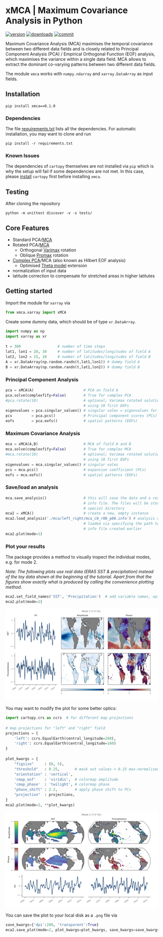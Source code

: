 # xMCA | Maximum Covariance Analysis in Python

[![version](https://img.shields.io/pypi/v/xmca)](https://pypi.org/project/xmca/)
[![downloads](https://img.shields.io/pypi/dm/xmca)](https://pypi.org/project/xmca/)
[![commit](https://img.shields.io/github/commit-activity/m/nicrie/xmca)](https://github.com/nicrie/xmca/graphs/contributors)

Maximum Covariance Analysis (MCA) maximises the temporal covariance between two different
data fields and is closely related to Principal Component Analysis (PCA) / Empirical
Orthogonal Function (EOF) analysis, which maximises the variance within a single data
field. MCA allows to extract the dominant co-varying patterns between two different data
fields.


The module `xmca` works with `numpy.ndarray` and `xarray.DataArray` as input fields.

## Installation
```
pip install xmca==0.1.0
```
### Dependencies
The file [requirements.txt](requirements.txt) lists all the dependencies. For
automatic installation, you may want to clone and run
```
pip install -r requirements.txt
```

### Known Issues
The dependencies of `cartopy` themselves are not installed via `pip` which is
why the setup will fail if some dependencies are not met. In this case, please
[install][cartopy] `cartopy` first before installing `xmca`.

## Testing
After cloning the repository
```
python -m unittest discover -v -s tests/
```


## Core Features
- Standard PCA/[MCA][mca]
- Rotated PCA/[MCA][rotated-mca]
	- Orthogonal [Varimax][varimax] rotation
	- Oblique [Promax][promax] rotation
- [Complex PCA][complex-pca]/MCA (also known as Hilbert EOF analysis)
	- Optimised [Theta model][theta] extension
- normalization of input data
- latitude correction to compensate for stretched areas in higher latitutes

## Getting started
Import the module for `xarray` via
```py
from xmca.xarray import xMCA
```
Create some dummy data, which should be of type `xr.DataArray`.
```py
import numpy as np
import xarray as xr

t = 300                 # number of time steps
lat1, lon1 = 20, 30     # number of latitudes/longitudes of field A
lat2, lon2 = 15, 10     # number of latitudes/longitudes of field B
A = xr.DataArray(np.random.randn(t,lat1,lon1)) # dummy field A
B = xr.DataArray(np.random.randn(t,lat1,lon2)) # dummy field B
```

### Principal Component Analysis
```py
pca = xMCA(A)                       # PCA on field A
pca.solve(complexfify=False)        # True for complex PCA
#pca.rotate(10)                     # optional; Varimax rotated solution
                                    # using 10 first EOFs
eigenvalues = pca.singular_values() # singular vales = eigenvalues for PCA
pcs         = pca.pcs()             # Principal component scores (PCs)
eofs        = pca.eofs()            # spatial patterns (EOFs)

```

### Maximum Covariance Analysis
```py
mca = xMCA(A,B)                     # MCA of field A and B
mca.solve(complexfify=False)        # True for complex MCA
#mca.rotate(10)                     # optional; Varimax rotated solution
                                    # using 10 first EOFs
eigenvalues = mca.singular_values() # singular vales
pcs = mca.pcs()                     # expansion coefficient (PCs)
eofs = mca.eofs()                   # spatial patterns (EOFs)

```
### Save/load an analysis
```py
mca.save_analysis()                 # this will save the data and a respective
                                    # info file. The files will be stored in a
                                    # special directory
mca2 = xMCA()                       # create a new, empty instance
mca2.load_analysis('./mca/left_right/mca_c0_r00_p00.info') # analysis can be
                                    # loaded via specifying the path to the
                                    # info file created earlier
mca2.plot(mode=1)
```
### Plot your results
The package provides a method to visually inspect the individual modes, e.g. for mode 2.

*Note: The following plots use real data (ERA5 SST & precipitation) instead of the toy data shown at the beginning of the tutorial. Apart from that the figures show exactly what is produced by calling the convenience plotting method.*
```py
mca2.set_field_names('SST', 'Precipitation')  # add variable names, optional
mca2.plot(mode=2)
```
![example-plot1](figs/example-plot1.png)

You may want to modify the plot for some better optics:
```py
import cartopy.crs as ccrs  # for different map projections

# map projections for "left" and "right" field
projections = {
    'left': ccrs.EqualEarth(central_longitude=200),
    'right': ccrs.EqualEarth(central_longitude=160)
}

plot_kwargs = {
    "figsize"     : (8, 5),
    "threshold"   : 0.25,       # mask out values < 0.25 max-normalised amplitude
    "orientation" : 'vertical',
    'cmap_eof'    : 'viridis',  # colormap amplitude
    'cmap_phase'  : 'twilight', # colormap phase
    "phase_shift" : 2.2,        # apply phase shift to PCs
    "projection"  : projections,
}
mca2.plot(mode=2, **plot_kwargs)
```

![example-plot2](figs/example-plot2.png)

You can save the plot to your local disk as a `.png` file via
```py
save_kwargs={'dpi':200, 'transparent':True}
mca2.save_plot(mode=2, plot_kwargs=plot_kwargs, save_kwargs=save_kwargs)
```

[cartopy]: https://scitools.org.uk/cartopy/docs/latest/installing.html

[mca]: ftp://eos.atmos.washington.edu/pub/breth/papers/1992/SVD-theory.pdf

[rotated-mca]: https://journals.ametsoc.org/jcli/article/8/11/2631/35764/Orthogonal-Rotation-of-Spatial-Patterns-Derived

[varimax]: https://en.wikipedia.org/wiki/Varimax_rotation

[promax]: https://bpspsychub.onlinelibrary.wiley.com/doi/abs/10.1111/j.2044-8317.1964.tb00244.x

[complex-pca]: https://journals.ametsoc.org/doi/abs/10.1175/1520-0450(1984)023%3C1660%3ACPCATA%3E2.0.CO%3B2

[theta]: https://linkinghub.elsevier.com/retrieve/pii/S0169207016300243
